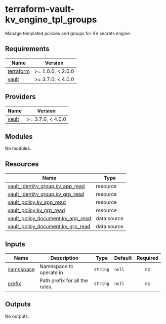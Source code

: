 # terraform-vault-kv_engine_tpl_groups

Manage templated policies and groups for KV secrets engine.

<!-- BEGIN_TF_DOCS -->
## Requirements

| Name | Version |
|------|---------|
| <a name="requirement_terraform"></a> [terraform](#requirement\_terraform) | >= 1.0.0, < 2.0.0 |
| <a name="requirement_vault"></a> [vault](#requirement\_vault) | >= 3.7.0, < 4.0.0 |

## Providers

| Name | Version |
|------|---------|
| <a name="provider_vault"></a> [vault](#provider\_vault) | >= 3.7.0, < 4.0.0 |

## Modules

No modules.

## Resources

| Name | Type |
|------|------|
| [vault_identity_group.kv_app_read](https://registry.terraform.io/providers/hashicorp/vault/latest/docs/resources/identity_group) | resource |
| [vault_identity_group.kv_grp_read](https://registry.terraform.io/providers/hashicorp/vault/latest/docs/resources/identity_group) | resource |
| [vault_policy.kv_app_read](https://registry.terraform.io/providers/hashicorp/vault/latest/docs/resources/policy) | resource |
| [vault_policy.kv_grp_read](https://registry.terraform.io/providers/hashicorp/vault/latest/docs/resources/policy) | resource |
| [vault_policy_document.kv_app_read](https://registry.terraform.io/providers/hashicorp/vault/latest/docs/data-sources/policy_document) | data source |
| [vault_policy_document.kv_grp_read](https://registry.terraform.io/providers/hashicorp/vault/latest/docs/data-sources/policy_document) | data source |

## Inputs

| Name | Description | Type | Default | Required |
|------|-------------|------|---------|:--------:|
| <a name="input_namespace"></a> [namespace](#input\_namespace) | Namespace to operate in | `string` | `null` | no |
| <a name="input_prefix"></a> [prefix](#input\_prefix) | Path prefix for all the rules. | `string` | `null` | no |

## Outputs

No outputs.
<!-- END_TF_DOCS -->